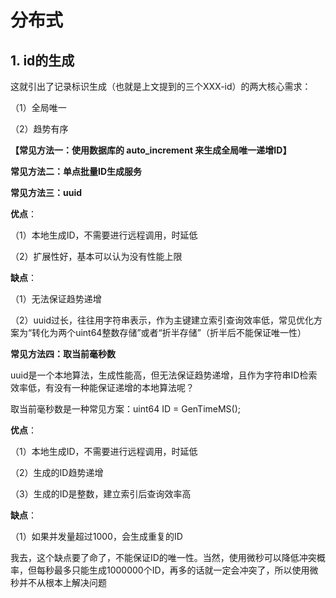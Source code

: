 # 分布式

## 1. id的生成

这就引出了记录标识生成（也就是上文提到的三个XXX-id）的两大核心需求：

（1）全局唯一

（2）趋势有序

**【常见方法一：使用数据库的 auto_increment 来生成全局唯一递增ID】**



**常见方法二：单点批量ID生成服务**



**常见方法三：uuid**

**优点**：

（1）本地生成ID，不需要进行远程调用，时延低

（2）扩展性好，基本可以认为没有性能上限

**缺点**：

（1）无法保证趋势递增

（2）uuid过长，往往用字符串表示，作为主键建立索引查询效率低，常见优化方案为“转化为两个uint64整数存储”或者“折半存储”（折半后不能保证唯一性）

**常见方法四：取当前毫秒数**

uuid是一个本地算法，生成性能高，但无法保证趋势递增，且作为字符串ID检索效率低，有没有一种能保证递增的本地算法呢？

取当前毫秒数是一种常见方案：uint64 ID = GenTimeMS();

**优点**：

（1）本地生成ID，不需要进行远程调用，时延低

（2）生成的ID趋势递增

（3）生成的ID是整数，建立索引后查询效率高

**缺点**：

（1）如果并发量超过1000，会生成重复的ID

我去，这个缺点要了命了，不能保证ID的唯一性。当然，使用微秒可以降低冲突概率，但每秒最多只能生成1000000个ID，再多的话就一定会冲突了，所以使用微秒并不从根本上解决问题
